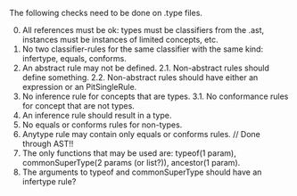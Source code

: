 The following checks need to be done on .type files.

0. All references must be ok: types must be classifiers from the .ast, instances must be instances of limited concepts, etc.
1. No two classifier-rules for the same classifier with the same kind: infertype, equals, conforms.
2. An abstract rule may not be defined.
   2.1. Non-abstract rules should define something.
   2.2. Non-abstract rules should have either an expression or an PitSingleRule.
3. No inference rule for concepts that are types.
   3.1. No conformance rules for concept that are not types.
4. An inference rule should result in a type.
5. No equals or conforms rules for non-types.
6. Anytype rule may contain only equals or conforms rules. // Done through AST!!
7. The only functions that may be used are: typeof(1 param), commonSuperType(2 params (or list?)),
   ancestor(1 param).
8. The arguments to typeof and commonSuperType should have an infertype rule?  
